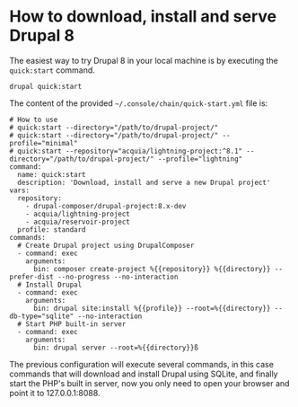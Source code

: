 # How to download, install and serve Drupal 8

The easiest way to try Drupal 8 in your local machine is by executing the `quick:start` command.

```
drupal quick:start
```

The content of the provided `~/.console/chain/quick-start.yml` file is:
```
# How to use
# quick:start --directory="/path/to/drupal-project/"
# quick:start --directory="/path/to/drupal-project/" --profile="minimal"
# quick:start --repository="acquia/lightning-project:^8.1" --directory="/path/to/drupal-project/" --profile="lightning"
command:
  name: quick:start
  description: 'Download, install and serve a new Drupal project'
vars:
  repository:
    - drupal-composer/drupal-project:8.x-dev
    - acquia/lightning-project
    - acquia/reservoir-project
  profile: standard
commands:
  # Create Drupal project using DrupalComposer
  - command: exec
    arguments:
      bin: composer create-project %{{repository}} %{{directory}} --prefer-dist --no-progress --no-interaction
  # Install Drupal
  - command: exec
    arguments:
      bin: drupal site:install %{{profile}} --root=%{{directory}} --db-type="sqlite" --no-interaction
  # Start PHP built-in server
  - command: exec
    arguments:
      bin: drupal server --root=%{{directory}}ß
```

The previous configuration will execute several commands, in this case commands that will download and install Drupal using SQLite, and finally start the PHP's built in server, now you only need to open your browser and point it to 127.0.0.1:8088.
